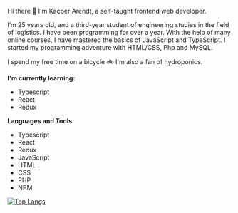 Hi there :wave: I'm Kacper Arendt, a self-taught frontend web developer. </br>

I’m 25 years old, and a third-year student of engineering studies in the field of logistics. I have been programming for over a year. With the help of many online courses, I have mastered the basics of JavaScript and TypeScript. I started my programming adventure with HTML/CSS, Php and MySQL.

I spend my free time on a bicycle :bike: I'm also a fan of hydroponics.

**I'm currently learning:** 
 - Typescript 
 - React
 - Redux


**Languages and Tools:**       
- Typescript 
- React
- Redux
- JavaScript                  
- HTML
- CSS
- PHP
- NPM

 [![Top Langs](https://github-readme-stats.vercel.app/api/top-langs/?username=kacper-arendt)](https://github.com/anuraghazra/github-readme-stats)
 
 
